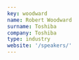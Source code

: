 ```yaml
---
key: woodward
name: Robert Woodward
surname: Toshiba
company: Toshiba
type: industry
website: '/speakers/'
---
```

